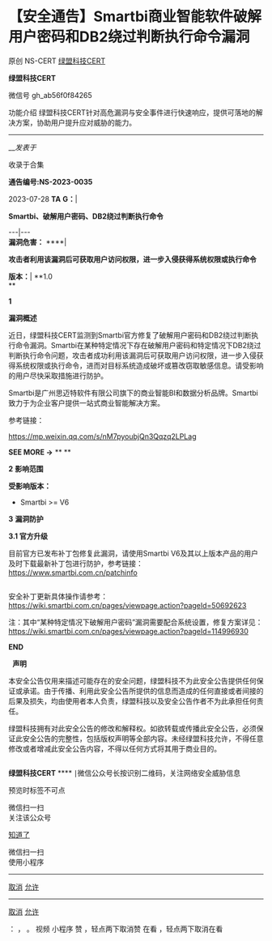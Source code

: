 #  【安全通告】Smartbi商业智能软件破解用户密码和DB2绕过判断执行命令漏洞

原创 NS-CERT  [ 绿盟科技CERT ](javascript:void\(0\);)

**绿盟科技CERT** ![]()

微信号 gh_ab56f0f84265

功能介绍 绿盟科技CERT针对高危漏洞与安全事件进行快速响应，提供可落地的解决方案，协助用户提升应对威胁的能力。

____

___发表于_

收录于合集

**通告编号:NS-2023-0035**  

2023-07-28 **TA** **G：**|

 **Smartbi、破解用户密码、DB2绕过判断执行命令**  
  
---|---  
 **漏洞危害：** ****|

 **攻击者利用该漏洞后可获取用户访问权限，进一步入侵获得系统权限或执行命令**  
  
 **版本：**|  **1.0  
**  
  
 **1**  

 **漏洞概述**

  

近日，绿盟科技CERT监测到Smartbi官方修复了破解用户密码和DB2绕过判断执行命令漏洞。Smartbi在某种特定情况下存在破解用户密码和特定情况下DB2绕过判断执行命令问题，攻击者成功利用该漏洞后可获取用户访问权限，进一步入侵获得系统权限或执行命令，进而对目标系统造成破坏或篡改窃取敏感信息。请受影响的用户尽快采取措施进行防护。

Smartbi是广州思迈特软件有限公司旗下的商业智能BI和数据分析品牌。Smartbi致力于为企业客户提供一站式商业智能解决方案。

  

参考链接：

https://mp.weixin.qq.com/s/nM7pyoubjQn3Qqzq2LPLag

  

 **SEE MORE →** **   **

 **2** **影响范围**

 **受影响版本：**

  * Smartbi >= V6

  

 **3** **漏洞防护**

 **3.1 官方升级**

目前官方已发布补丁包修复此漏洞，请使用Smartbi
V6及其以上版本产品的用户及时下载最新补丁包进行防护，参考链接：https://www.smartbi.com.cn/patchinfo

![]()

安全补丁更新具体操作请参考：https://wiki.smartbi.com.cn/pages/viewpage.action?pageId=50692623

注：其中“某种特定情况下破解用户密码”漏洞需要配合系统设置，修复方案详见：https://wiki.smartbi.com.cn/pages/viewpage.action?pageId=114996930

  

 **END**  

![]()          ![]()         **声明**

本安全公告仅用来描述可能存在的安全问题，绿盟科技不为此安全公告提供任何保证或承诺。由于传播、利用此安全公告所提供的信息而造成的任何直接或者间接的后果及损失，均由使用者本人负责，绿盟科技以及安全公告作者不为此承担任何责任。  

绿盟科技拥有对此安全公告的修改和解释权。如欲转载或传播此安全公告，必须保证此安全公告的完整性，包括版权声明等全部内容。未经绿盟科技允许，不得任意修改或者增减此安全公告内容，不得以任何方式将其用于商业目的。  

![]()

 **绿盟科技CERT** **** ∣微信公众号![]()![]()长按识别二维码，关注网络安全威胁信息  

  

预览时标签不可点

微信扫一扫  
关注该公众号

[知道了](javascript:;)

微信扫一扫  
使用小程序

****

[取消](javascript:void\(0\);) [允许](javascript:void\(0\);)

****

[取消](javascript:void\(0\);) [允许](javascript:void\(0\);)

： ， 。   视频 小程序 赞 ，轻点两下取消赞 在看 ，轻点两下取消在看

